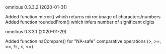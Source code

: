 omnibus 0.3.3.2 (2020-01-31)

Added function mirror() which returns mirror image of characters/numbers
Added function roundedFrom() which infers number of significant digits

omnibus 0.3.3.1 (2020-01-29)

Added function naCompare() for "NA-safe" comparative operations (>, >=, ==, !=, <, <=)
